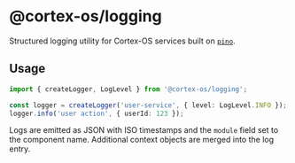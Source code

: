 # @cortex-os/logging

Structured logging utility for Cortex-OS services built on [`pino`](https://github.com/pinojs/pino).

## Usage

```ts
import { createLogger, LogLevel } from '@cortex-os/logging';

const logger = createLogger('user-service', { level: LogLevel.INFO });
logger.info('user action', { userId: 123 });
```

Logs are emitted as JSON with ISO timestamps and the `module` field set to the component name. Additional context objects are merged into the log entry.
